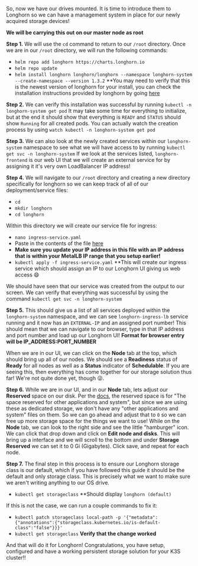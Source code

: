 So, now we have our drives mounted.  It is time to introduce them to Longhorn so we can have a management system in place for our newly acquired storage devices!

**We will be carrying this out on our master node as root**

**Step 1.** We will use the ``cd`` command to return to our ``/root`` directory.  Once we are in our ``/root`` directory, we will run the following commands:

- ``helm repo add longhorn https://charts.longhorn.io``
- ``helm repo update``
- ``helm install longhorn longhorn/longhorn --namespace longhorn-system --create-namespace --version 1.3.2`` **You may need to verify that this is the newest version of longhorn for your install, you can check the installation instructions provided by longhorn by going [here](https://longhorn.io/docs/1.3.2/deploy/install/install-with-helm/)

**Step 2.** We can verify this installation was successful by running ``kubectl -n longhorn-system get pod`` It may take some time for everything to initialize, but at the end it should show that everything is ``READY`` and ``STATUS`` should show ``Running`` for all created pods.  You can actually watch the creation process by using ``watch kubectl -n longhorn-system get pod``

**Step 3.**  We can also look at the newly created services within our ``longhorn-system`` namespace to see what we will have access to by running ``kubectl get svc -n longhorn-system``  If we look at the services listed, ``longhorn-frontend`` is our web UI that we will create an external service for by assigning it it's very own LoadBalancer IP address! 

**Step 4.** We will navigate to our ``/root`` directory and creating a new directory specifically for longhorn so we can keep track of all of our deployment/service files:

- ``cd``
- ``mkdir longhorn``
- ``cd longhorn``

Within this directory we will create our service file for ingress:

- ``nano ingress-service.yaml``
- Paste in the contents of the file [here](https://github.com/jski90/raspberry_pi_k3s_cluster/blob/main/configs/longhorn/ingress-service.yaml)
- **Make sure you update your IP address in this file with an IP address that is within your MetalLB IP range that you setup earlier!**
- ``kubectl apply -f ingress-service.yaml`` **This will create our ingress service which should assign an IP to our Longhorn UI giving us web access 😄

We should have seen that our service was created from the output to our screen.  We can verify that everything was successful by using the command ``kubectl get svc -n longhorn-system``

**Step 5.** This should give us a list of all services deployed within the ``longhorn-system`` namespace, and we can see ``longhorn-ingress-lb`` service running and it now has an ``EXTERNAL-IP`` and an assigned port number!  This should mean that we can navigate to our browser, type in that IP address and port number and load up our Longhorn UI!  **Format for browser entry will be IP_ADDRESS:PORT_NUMBER**

When we are in our UI, we can click on the **Node** tab at the top, which should bring up all of our nodes.  We should see a **Readiness** status of **Ready** for all nodes as well as a **Status** indicator of **Schedulable**.  If you are seeing this, then everything has come together for our storage solution thus far!  We're not quite done yet, though 😜.

**Step 6.** While we are in our UI, and in our **Node** tab, lets adjust our **Reserved** space on our disk.  Per the [docs](https://longhorn.io/docs/1.2.3/volumes-and-nodes/node-space-usage/#whole-cluster-space-usage), the reserved space is for "The space reserved for other applications and system", but since we are using these as dedicated storage, we don't have any "other applications and system" files on them.  So we can go ahead and adjust that to ``0`` so we can free up more storage space for the things we want to use!  While on the **Node** tab, we can look to the right side and see the little "hamburger" icon.  We can click that drop down and click on **Edit node and disks**.  This will bring up a interface and we will scroll to the bottom and under **Storage Reserved** we can set it to 0 Gi (Gigabytes).  Click save, and repeat for each node.

**Step 7.** The final step in this process is to ensure our Longhorn storage class is our default, which if you have followed this guide it should be the default and only storage class.  This is precisely what we want to make sure we aren't writing anything to our OS drive.

- ``kubectl get storageclass`` **Should display ``longhorn (default)``

If this is not the case, we can run a couple commands to fix it:

- ``kubectl patch storageclass local-path -p '{"metadata": {"annotations":{"storageclass.kubernetes.io/is-default-class":"false"}}}'``
- ``kubectl get storageclass`` **Verify that the change worked**

And that will do it for Longhorn!  Congratulations, you have setup, configured and have a working persistent storage solution for your K3S cluster!!
